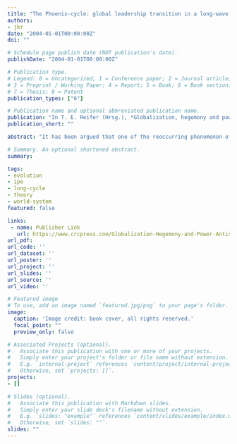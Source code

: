 ```yaml
---
title: "The Phoenix-cycle: global leadership transition in a long-wave perspective"
authors:
- jkr
date: "2004-01-01T00:00:00Z"
doi: ""

# Schedule page publish date (NOT publication's date).
publishDate: "2004-01-01T00:00:00Z"

# Publication type.
# Legend: 0 = Uncategorized; 1 = Conference paper; 2 = Journal article;
# 3 = Preprint / Working Paper; 4 = Report; 5 = Book; 6 = Book section;
# 7 = Thesis; 8 = Patent
publication_types: ["6"]

# Publication name and optional abbreviated publication name.
publication: "In T. E. Reifer (Hrsg.), *Globalization, hegemony and power: Antisystemic movements and the global system* (S. 35–53). Paradigm"
publication_short: ""

abstract: "It has been argued that one of the reoccurring phenomenon of hegemonic transitions is the inability of the existing leader to establish a similar leadership position in a newly emerging and structurally different commercial and organizational arrangement. This shift in the geographical and political location of power has been explained as the outcome of the leader's experience of success in the current setting, creating an entrenched institutional setting (in a broader sense) that proves adaptive in defending its turf but less so in fostering the rise of new leading sectors. However, the case of Britain's continued leadership over an extended period of time (and separate long waves) has shown that this is not always the case. This paper introduces the concept of internal and external global network environments in the world-system and argues that the extension of leadership from an old to a new commercial and organizational arrangement is dependent on the systemic nature of the world system. A shift from an external to an internal network environment (or vice versa) allows the parallel development and rise of new leading sectors because they pose no threat to the existing institutional setting of the established leading sectors. The emerging new leading sectors do profit from the relative advantages of the current leadership position (in terms of capital, costs, etc.) without the resistance usually encountered from the established leading sectors. The paper develops a systematic account of the shifts from maritime commercial (external network environment) phases, over industrial (internal network environment) phases, to the rise of a digital commercial (external network environment) phase. It concludes that the shift from an industrial phase to the new digital commercial phase puts the current systemic leader, the United States, in a position of continued leadership over the next long-wave of world-system development."

# Summary. An optional shortened abstract.
summary:

tags:
- evolution
- ipe
- long-cycle
- theory
- world-system
featured: false

links:
 - name: Publisher Link
   url: https://www.crcpress.com/Globalization-Hegemony-and-Power-Antisystemic-Movements-and-the-Global/Reifer/p/book/9781594510274
url_pdf:
url_code: ''
url_dataset: ''
url_poster: ''
url_project: ''
url_slides: ''
url_source: ''
url_video: ''

# Featured image
# To use, add an image named `featured.jpg/png` to your page's folder.
image:
  caption: 'Image credit: book cover, all rights reserved.'
  focal_point: ""
  preview_only: false

# Associated Projects (optional).
#   Associate this publication with one or more of your projects.
#   Simply enter your project's folder or file name without extension.
#   E.g. `internal-project` references `content/project/internal-project/index.md`.
#   Otherwise, set `projects: []`.
projects:
- []

# Slides (optional).
#   Associate this publication with Markdown slides.
#   Simply enter your slide deck's filename without extension.
#   E.g. `slides: "example"` references `content/slides/example/index.md`.
#   Otherwise, set `slides: ""`.
slides: ""
---
```

